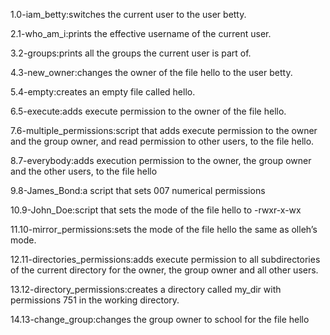 1.0-iam_betty:switches the current user to the user betty.

2.1-who_am_i:prints the effective username of the current user.

3.2-groups:prints all the groups the current user is part of.

4.3-new_owner:changes the owner of the file hello to the user betty.

5.4-empty:creates an empty file called hello.

6.5-execute:adds execute permission to the owner of the file hello.

7.6-multiple_permissions:script that adds execute permission to the owner and the group owner, and read permission to other users, to the file hello.

8.7-everybody:adds execution permission to the owner, the group owner and the other users, to the file hello

9.8-James_Bond:a script that sets 007 numerical permissions

10.9-John_Doe:script that sets the mode of the file hello to -rwxr-x-wx

11.10-mirror_permissions:sets the mode of the file hello the same as olleh’s mode.

12.11-directories_permissions:adds execute permission to all subdirectories of the current directory for the owner, the group owner and all other users.

13.12-directory_permissions:creates a directory called my_dir with permissions 751 in the working directory.

14.13-change_group:changes the group owner to school for the file hello

